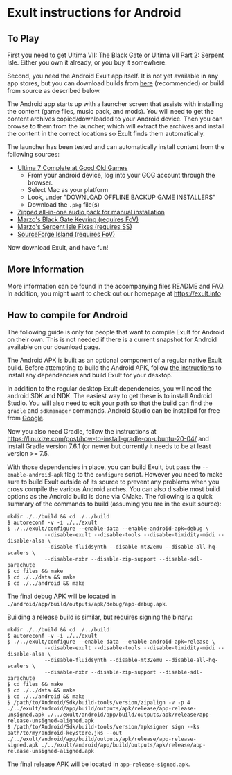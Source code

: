 # Exult instructions for Android

## To Play
First you need to get Ultima VII: The Black Gate or Ultima VII Part 2: Serpent Isle. Either you own it already, or you buy it somewhere.

Second, you need the Android Exult app itself.  It is not yet available in any app stores, but you can download builds from [here](https://exult.info/download.php) (recommended) or build from source as described below.

The Android app starts up with a launcher screen that assists with installing the content (game files, music pack, and mods).  You will need to get the content archives copied/downloaded to your Android device.  Then you can browse to them from the launcher, which will extract the archives and install the content in the correct locations so Exult finds them automatically.

The launcher has been tested and can automatically install content from the following sources:
- [Ultima 7 Complete at Good Old Games](https://www.gog.com/game/ultima_7_complete)
  - From your android device, log into your GOG account through the browser.
  - Select Mac as your platform
  - Look, under "DOWNLOAD OFFLINE BACKUP GAME INSTALLERS"
  - Download the `.pkg` file(s)
- [Zipped all-in-one audio pack for manual installation](http://prdownloads.sourceforge.net/exult/exult_audio.zip)
- [Marzo's Black Gate Keyring (requires FoV)](https://exult.info/snapshots/Keyring.zip)
- [Marzo's Serpent Isle Fixes (requires SS)](https://exult.info/snapshots/Sifixes.zip)
- [SourceForge Island (requires FoV)](https://exult.info/snapshots/SFisland.zip)

Now download Exult, and have fun!

## More Information

More information can be found in the accompanying files README and FAQ.  In addition, you might want to check out our homepage at https://exult.info

## How to compile for Android

The following guide is only for people that want to compile Exult for Android on their own. This is not needed if there is a current snapshot for Android available on our download page.

The Android APK is built as an optional component of a regular native Exult build. Before attempting to build the Android APK, follow [the instructions](..//INSTALL) to install any dependencies and build Exult for your desktop.

In addition to the regular desktop Exult dependencies, you will need the android SDK and NDK. The easiest way to get these is to install Android Studio. You will also need to edit your path so that the build can find the `gradle` and `sdkmanager` commands.  Android Studio can be installed for free from [Google](https://developer.android.com/studio).

Now you also need Gradle, follow the instructions at https://linuxize.com/post/how-to-install-gradle-on-ubuntu-20-04/ and install Gradle version 7.6.1 (or newer but currently it needs to be at least version >= 7.5.

With those dependencies in place, you can build Exult, but pass the `--enable-android-apk` flag to the `configure` script. However you need to make sure to build Exult outside of its source to prevent any problems when you cross compile the various Android arches. You can also disable most build options as the Android build is done via CMake. 
The following is a quick summary of the commands to build (assuming you are in the exult source):

```
mkdir ./../build && cd ./../build
$ autoreconf -v -i ./../exult
$ ./../exult/configure --enable-data --enable-android-apk=debug \
            --disable-exult --disable-tools --disable-timidity-midi --disable-alsa \
            --disable-fluidsynth --disable-mt32emu --disable-all-hq-scalers \
            --disable-nxbr --disable-zip-support --disable-sdl-parachute
$ cd files && make
$ cd ./../data && make
$ cd ./../android && make
```
The final debug APK will be located in `./android/app/build/outputs/apk/debug/app-debug.apk`.

Building a release build is similar, but requires signing the binary:

```
mkdir ./../build && cd ./../build
$ autoreconf -v -i ./../exult
$ ./../exult/configure --enable-data --enable-android-apk=release \
            --disable-exult --disable-tools --disable-timidity-midi --disable-alsa \
            --disable-fluidsynth --disable-mt32emu --disable-all-hq-scalers \
            --disable-nxbr --disable-zip-support --disable-sdl-parachute
$ cd files && make
$ cd ./../data && make
$ cd ./../android && make
$ /path/to/Android/Sdk/build-tools/version/zipalign -v -p 4 ./../exult/android/app/build/outputs/apk/release/app-release-unsigned.apk ./../exult/android/app/build/outputs/apk/release/app-release-unsigned-aligned.apk
$ /path/to/Android/Sdk/build-tools/version/apksigner sign --ks path/to/my/android-keystore.jks --out ./../exult/android/app/build/outputs/apk/release/app-release-signed.apk ./../exult/android/app/build/outputs/apk/release/app-release-unsigned-aligned.apk

```
The final release APK will be located in `app-release-signed.apk`.